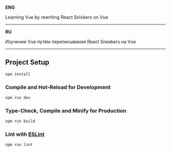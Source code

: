 **ENG**

Learning Vue by rewriting React Snickers on Vue

---

**RU**

Изучение Vue  путём переписывания React Sneakers на Vue 

---

## Project Setup

```sh
npm install
```

### Compile and Hot-Reload for Development

```sh
npm run dev
```

### Type-Check, Compile and Minify for Production

```sh
npm run build
```

### Lint with [ESLint](https://eslint.org/)

```sh
npm run lint
```
